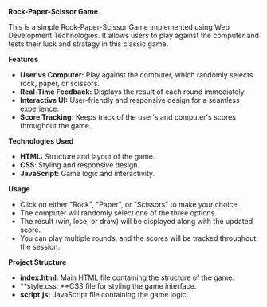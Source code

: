 **Rock-Paper-Scissor Game**

This is a simple Rock-Paper-Scissor Game implemented using Web Development Technologies. It allows users to play against the computer and tests their luck and strategy in this classic game.

**Features**

- **User vs Computer:** Play against the computer, which randomly selects rock, paper, or scissors.
- **Real-Time Feedback:** Displays the result of each round immediately.
- **Interactive UI:** User-friendly and responsive design for a seamless experience.
- **Score Tracking:** Keeps track of the user's and computer's scores throughout the game.

**Technologies Used**

- **HTML:** Structure and layout of the game.
- **CSS**: Styling and responsive design.
- **JavaScript:** Game logic and interactivity.

**Usage**

- Click on either "Rock", "Paper", or "Scissors" to make your choice.
- The computer will randomly select one of the three options.
- The result (win, lose, or draw) will be displayed along with the updated score.
- You can play multiple rounds, and the scores will be tracked throughout the session.

**Project Structure**

- **index.html**: Main HTML file containing the structure of the game.
- **style.css: **CSS file for styling the game interface.
- **script.js:** JavaScript file containing the game logic.
